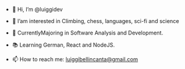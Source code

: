 - 👋 Hi, I’m @luiggidev
- 👀 I’am interested in Climbing, chess, languages, sci-fi and science
- 🌱 CurrentlyMajoring in Software Analysis and Development.
- 📚 Learning German, React and NodeJS.

- 📫 How to reach me: luiggibellincanta@gmail.com

<!---
luiggidev/luiggidev is a ✨ special ✨ repository because its `README.md` (this file) appears on your GitHub profile.
You can click the Preview link to take a look at your changes.
--->

